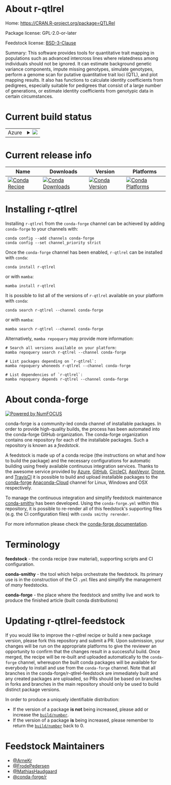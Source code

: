 About r-qtlrel
==============

Home: https://CRAN.R-project.org/package=QTLRel

Package license: GPL-2.0-or-later

Feedstock license: [BSD-3-Clause](https://github.com/conda-forge/r-qtlrel-feedstock/blob/main/LICENSE.txt)

Summary: This software provides tools for quantitative trait mapping in populations such as advanced intercross lines where relatedness among individuals should not be ignored. It can estimate background genetic variance components, impute missing genotypes, simulate genotypes, perform a genome scan for putative quantitative trait loci (QTL), and plot mapping results. It also has functions to calculate identity coefficients from pedigrees, especially suitable for pedigrees that consist of a large number of generations, or estimate identity coefficients from genotypic data in certain circumstances.

Current build status
====================


<table>
    
  <tr>
    <td>Azure</td>
    <td>
      <details>
        <summary>
          <a href="https://dev.azure.com/conda-forge/feedstock-builds/_build/latest?definitionId=3462&branchName=main">
            <img src="https://dev.azure.com/conda-forge/feedstock-builds/_apis/build/status/r-qtlrel-feedstock?branchName=main">
          </a>
        </summary>
        <table>
          <thead><tr><th>Variant</th><th>Status</th></tr></thead>
          <tbody><tr>
              <td>linux_64_r_base4.1</td>
              <td>
                <a href="https://dev.azure.com/conda-forge/feedstock-builds/_build/latest?definitionId=3462&branchName=main">
                  <img src="https://dev.azure.com/conda-forge/feedstock-builds/_apis/build/status/r-qtlrel-feedstock?branchName=main&jobName=linux&configuration=linux_64_r_base4.1" alt="variant">
                </a>
              </td>
            </tr><tr>
              <td>linux_64_r_base4.2</td>
              <td>
                <a href="https://dev.azure.com/conda-forge/feedstock-builds/_build/latest?definitionId=3462&branchName=main">
                  <img src="https://dev.azure.com/conda-forge/feedstock-builds/_apis/build/status/r-qtlrel-feedstock?branchName=main&jobName=linux&configuration=linux_64_r_base4.2" alt="variant">
                </a>
              </td>
            </tr><tr>
              <td>osx_64_r_base4.1</td>
              <td>
                <a href="https://dev.azure.com/conda-forge/feedstock-builds/_build/latest?definitionId=3462&branchName=main">
                  <img src="https://dev.azure.com/conda-forge/feedstock-builds/_apis/build/status/r-qtlrel-feedstock?branchName=main&jobName=osx&configuration=osx_64_r_base4.1" alt="variant">
                </a>
              </td>
            </tr><tr>
              <td>osx_64_r_base4.2</td>
              <td>
                <a href="https://dev.azure.com/conda-forge/feedstock-builds/_build/latest?definitionId=3462&branchName=main">
                  <img src="https://dev.azure.com/conda-forge/feedstock-builds/_apis/build/status/r-qtlrel-feedstock?branchName=main&jobName=osx&configuration=osx_64_r_base4.2" alt="variant">
                </a>
              </td>
            </tr><tr>
              <td>win_64</td>
              <td>
                <a href="https://dev.azure.com/conda-forge/feedstock-builds/_build/latest?definitionId=3462&branchName=main">
                  <img src="https://dev.azure.com/conda-forge/feedstock-builds/_apis/build/status/r-qtlrel-feedstock?branchName=main&jobName=win&configuration=win_64_" alt="variant">
                </a>
              </td>
            </tr>
          </tbody>
        </table>
      </details>
    </td>
  </tr>
</table>

Current release info
====================

| Name | Downloads | Version | Platforms |
| --- | --- | --- | --- |
| [![Conda Recipe](https://img.shields.io/badge/recipe-r--qtlrel-green.svg)](https://anaconda.org/conda-forge/r-qtlrel) | [![Conda Downloads](https://img.shields.io/conda/dn/conda-forge/r-qtlrel.svg)](https://anaconda.org/conda-forge/r-qtlrel) | [![Conda Version](https://img.shields.io/conda/vn/conda-forge/r-qtlrel.svg)](https://anaconda.org/conda-forge/r-qtlrel) | [![Conda Platforms](https://img.shields.io/conda/pn/conda-forge/r-qtlrel.svg)](https://anaconda.org/conda-forge/r-qtlrel) |

Installing r-qtlrel
===================

Installing `r-qtlrel` from the `conda-forge` channel can be achieved by adding `conda-forge` to your channels with:

```
conda config --add channels conda-forge
conda config --set channel_priority strict
```

Once the `conda-forge` channel has been enabled, `r-qtlrel` can be installed with `conda`:

```
conda install r-qtlrel
```

or with `mamba`:

```
mamba install r-qtlrel
```

It is possible to list all of the versions of `r-qtlrel` available on your platform with `conda`:

```
conda search r-qtlrel --channel conda-forge
```

or with `mamba`:

```
mamba search r-qtlrel --channel conda-forge
```

Alternatively, `mamba repoquery` may provide more information:

```
# Search all versions available on your platform:
mamba repoquery search r-qtlrel --channel conda-forge

# List packages depending on `r-qtlrel`:
mamba repoquery whoneeds r-qtlrel --channel conda-forge

# List dependencies of `r-qtlrel`:
mamba repoquery depends r-qtlrel --channel conda-forge
```


About conda-forge
=================

[![Powered by
NumFOCUS](https://img.shields.io/badge/powered%20by-NumFOCUS-orange.svg?style=flat&colorA=E1523D&colorB=007D8A)](https://numfocus.org)

conda-forge is a community-led conda channel of installable packages.
In order to provide high-quality builds, the process has been automated into the
conda-forge GitHub organization. The conda-forge organization contains one repository
for each of the installable packages. Such a repository is known as a *feedstock*.

A feedstock is made up of a conda recipe (the instructions on what and how to build
the package) and the necessary configurations for automatic building using freely
available continuous integration services. Thanks to the awesome service provided by
[Azure](https://azure.microsoft.com/en-us/services/devops/), [GitHub](https://github.com/),
[CircleCI](https://circleci.com/), [AppVeyor](https://www.appveyor.com/),
[Drone](https://cloud.drone.io/welcome), and [TravisCI](https://travis-ci.com/)
it is possible to build and upload installable packages to the
[conda-forge](https://anaconda.org/conda-forge) [Anaconda-Cloud](https://anaconda.org/)
channel for Linux, Windows and OSX respectively.

To manage the continuous integration and simplify feedstock maintenance
[conda-smithy](https://github.com/conda-forge/conda-smithy) has been developed.
Using the ``conda-forge.yml`` within this repository, it is possible to re-render all of
this feedstock's supporting files (e.g. the CI configuration files) with ``conda smithy rerender``.

For more information please check the [conda-forge documentation](https://conda-forge.org/docs/).

Terminology
===========

**feedstock** - the conda recipe (raw material), supporting scripts and CI configuration.

**conda-smithy** - the tool which helps orchestrate the feedstock.
                   Its primary use is in the construction of the CI ``.yml`` files
                   and simplify the management of *many* feedstocks.

**conda-forge** - the place where the feedstock and smithy live and work to
                  produce the finished article (built conda distributions)


Updating r-qtlrel-feedstock
===========================

If you would like to improve the r-qtlrel recipe or build a new
package version, please fork this repository and submit a PR. Upon submission,
your changes will be run on the appropriate platforms to give the reviewer an
opportunity to confirm that the changes result in a successful build. Once
merged, the recipe will be re-built and uploaded automatically to the
`conda-forge` channel, whereupon the built conda packages will be available for
everybody to install and use from the `conda-forge` channel.
Note that all branches in the conda-forge/r-qtlrel-feedstock are
immediately built and any created packages are uploaded, so PRs should be based
on branches in forks and branches in the main repository should only be used to
build distinct package versions.

In order to produce a uniquely identifiable distribution:
 * If the version of a package **is not** being increased, please add or increase
   the [``build/number``](https://docs.conda.io/projects/conda-build/en/latest/resources/define-metadata.html#build-number-and-string).
 * If the version of a package **is** being increased, please remember to return
   the [``build/number``](https://docs.conda.io/projects/conda-build/en/latest/resources/define-metadata.html#build-number-and-string)
   back to 0.

Feedstock Maintainers
=====================

* [@ArneKr](https://github.com/ArneKr/)
* [@FrodePedersen](https://github.com/FrodePedersen/)
* [@MathiasHaudgaard](https://github.com/MathiasHaudgaard/)
* [@conda-forge/r](https://github.com/conda-forge/r/)

